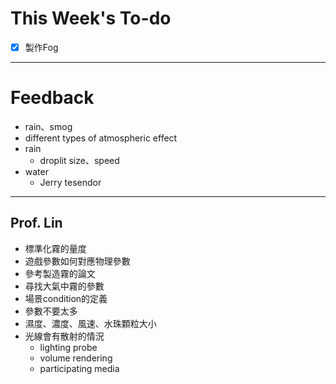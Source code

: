 # This Week's To-do
- [x] 製作Fog
---
# Feedback
- rain、smog
- different types of atmospheric effect
- rain
	- droplit size、speed
- water
	- Jerry tesendor
---
## Prof. Lin
- 標準化霧的量度
- 遊戲參數如何對應物理參數
- 參考製造霧的論文
- 尋找大氣中霧的參數
- 場景condition的定義
- 參數不要太多
- 濕度、濃度、風速、水珠顆粒大小
- 光線會有散射的情況
	- lighting probe
	- volume rendering
	- participating media